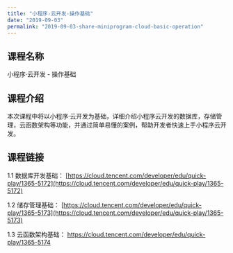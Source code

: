 ```yaml
---
title: "小程序-云开发-操作基础"
date: "2019-09-03"
permalink: "2019-09-03-share-miniprogram-cloud-basic-operation"
---
```


## 课程名称

小程序·云开发 - 操作基础

## 课程介绍

本次课程中将以小程序·云开发为基础，详细介绍小程序云开发的数据库，存储管理，云函数架构等功能，并通过简单易懂的案例，帮助开发者快速上手小程序云开发。

## 课程链接

1.1 数据库开发基础：
[https://cloud.tencent.com/developer/edu/quick-play/1365-5172](https://cloud.tencent.com/developer/edu/quick-play/1365-5172)

1.2 储存管理基础：
[https://cloud.tencent.com/developer/edu/quick-play/1365-5173](https://cloud.tencent.com/developer/edu/quick-play/1365-5173)

1.3 云函数架构基础：
[https://cloud.tencent.com/developer/edu/quick-play/1365-5174
](https://cloud.tencent.com/developer/edu/quick-play/1365-5174)
